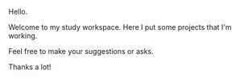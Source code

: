 Hello.

Welcome to my study workspace. Here I put some projects that I'm working.

Feel free to make your suggestions or asks.

Thanks a lot!
